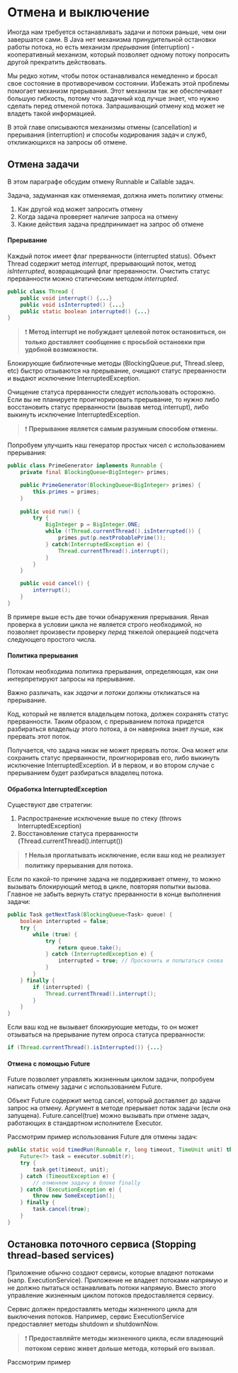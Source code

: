 # Отмена и выключение

Иногда нам требуется останавливать задачи и потоки раньше, чем они завершатся сами. В Java нет механизма 
принудительной остановки работы потока, но есть механизм _прерывания_ (interruption) - кооперативный механизм, 
который позволяет одному потоку попросить другой прекратить действовать.

Мы редко хотим, чтобы поток останавливался немедленно и бросал свое состояние в противоречивом состоянии. Избежать 
этой проблемы помогает механизм прерывания. Этот механизм так же обеспечивает большую гибкость, потому что задачный 
код лучше знает, что нужно сделать перед отменой потока. Запрашивающий отмену код может не владеть такой информацией. 

В этой главе описываются механизмы отмены (cancellation) и прерывания (interruption) и способы кодирования задач и 
служб, откликающихся на запросы об отмене.

## Отмена задачи
В этом параграфе обсудим отмену Runnable и Callable задач.

Задача, задуманная как отменяемая, должна иметь политику отмены:
1) Как другой код может запросить отмену
2) Когда задача проверяет наличие запроса на отмену
3) Какие действия задача предпринимает на запрос об отмене

#### Прерывание
Каждый поток имеет флаг прерванности (interrupted status). Объект Thread содержит метод _interrupt_, прерывающий поток, 
метод _isInterrupted_, возвращающий флаг прерванности. Очистить статус прерванности можно статическим методом 
_interrupted_.
```java
public class Thread {
    public void interrupt() {...}
    public void isInterrupted() {...}
    public static boolean interrupted() {...}
}
```

> :exclamation: **Метод interrupt не побуждает целевой поток остановиться, он только доставляет сообщение с 
> просьбой остановки при удобной возможности.**

Блокирующие библиотечные методы (BlockingQueue.put, Thread.sleep, etc) быстро отзываются на прерывание, очищают
статус прерванности и выдают исключение InterruptedException. 

Очищение статуса прерванности следует использовать осторожно. Если вы не планируете проигнорировать прерывание, то 
нужно либо восстановить статус прерванности (вызвав метод interrupt), либо выкинуть исключение InterruptedException.

> :exclamation: **Прерывание является самым разумным способом отмены.**

Попробуем улучшить наш генератор простых чисел с использованием прерывания:

```java
public class PrimeGenerator implements Runnable {
    private final BlockingQueue<BigInteger> primes;

    public PrimeGenerator(BlockingQueue<BigInteger> primes) {
        this.primes = primes;
    }
    
    public void run() {
        try {
            BigInteger p = BigInteger.ONE;
            while (!Thread.currentThread().isInterrupted()) {
                primes.put(p.nextProbablePrime());
            } catch(InterruptedException e) {
                Thread.currentThread().interrupt();
            }
        }
    }

    public void cancel() {
        interrupt();
    }
}
```

В примере выше есть две точки обнаружения прерывания. Явная проверка в условии цикла не является строго необходимой, 
но позволяет произвести проверку _перед_ тяжелой операцией подсчета следующего простого числа. 

#### Политика прерывания
Потокам необходима политика прерывания, определяющая, как они интерпретируют запросы на прерывание.

Важно различать, как _задачи_ и _потоки_ должны откликаться на прерывание.

Код, который не является владельцем потока, должен сохранять статус прерванности. 
Таким образом, с прерыванием потока придется разбираться владельцу этого потока, а он наверняка знает лучше, 
как прервать этот поток.

Получается, что задача никак не может прервать поток. Она может или сохранить статус прерванности, проигнорировав его, 
либо выкинуть исключение InterruptedException. И в первом, и во втором случае с прерыванием будет разбираться владелец 
потока.

#### Обработка InterruptedException
Существуют две стратегии:
1) Распространение исключение выше по стеку (throws InterruptedException)
2) Восстановление статуса прерванности (Thread.currentThread().interrupt())

> :exclamation: **Нельзя проглатывать исключение, если ваш код не реализует политику прерывания для потока.**

Если по какой-то причине задача не поддерживает отмену, то можно вызывать блокирующий метод в цикле, повторяя 
попытки вызова. Главное не забыть вернуть статус прерванности в конце выполнения задачи:
```java
public Task getNextTask(BlockingQueue<Task> queue) {
    boolean interrupted = false;
    try {
        while (true) {
            try {
                return queue.take();
            } catch (InterruptedException e) {
                interrupted = true; // Проскочить и попытаться снова
            }
        }
    } finally {
        if (interrupted) {
            Thread.currentThread().interrupt();
        }
    }
}
```

Если ваш код не вызывает блокирующие методы, то он может отзываться на прерывание путем опроса статуса прерванности:
```java
if (Thread.currentThread().isInterrupted()) {...}
```

#### Отмена с помощью Future
Future позволяет управлять жизненным циклом задачи, попробуем написать отмену задачи с использованием Future.

Объект Future содержит метод cancel, который доставляет до задачи запрос на отмену. Аргумент в методе прерывает поток 
задачи (если она запущена). Future.cancel(true) можно вызывать при отмене задач, работающих в стандартном 
исполнителе Executor. 

Рассмотрим пример использования Future для отмены задач:
```java
public static void timedRun(Runnable r, long timeout, TimeUnit unit) throws InterruptedException {
    Future<?> task = executor.submit(r);
    try {
        task.get(timeout, unit);
    } catch (TimeoutException e) {
        // отменяем задачу в блоке finally
    } catch (ExecutionException e) {
        throw new SomeException();
    } finally {
        task.cancel(true);
    }
}
```

## Остановка поточного сервиса (Stopping thread-based services)
Приложение обычно создают сервисы, которые владеют потоками (напр. ExecutionService). Приложение не владеет потоками 
напрямую и не должно пытаться останавливать потоки напрямую. Вместо этого управление жизненным циклом потоков 
предоставляется сервису.

Сервис должен предоставлять методы жизненного цикла для выключения потоков. Например, сервис ExecutionService 
предоставляет методы shutdown и shutdownNow. 

> :exclamation: **Предоставляйте методы жизненного цикла, если владеющий потоком сервис живет дольше метода, 
> который его вызвал.**

Рассмотрим пример